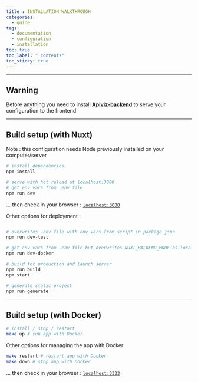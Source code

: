 ```yaml
---
title : INSTALLATION WALKTHROUGH
categories:
  - guide
tags:
  - documentation
  - configuration
  - installation
toc: true
toc_label: " contents"
toc_sticky: true
---
```



--------

## Warning

Before anything you need to install **[Apiviz-backend](https://github.com/co-demos/apiviz-backend)** to serve your configuration to the frontend.

-------

## Build setup (with Nuxt)

Note : this configuration needs Node previously installed on your computer/server

```bash
# install dependencies
npm install

# serve with hot reload at localhost:3000
# get env vars from .env file
npm run dev
```

... then check in your browser : [`localhost:3000`](localhost:3000)

Other options for deployment :

```bash

# overwrites .env file with env vars from script in package.json
npm run dev-test

# get env vars from .env file but overwrites NUXT_BACKEND_MODE as local backend served with Docker
npm run dev-docker

# build for production and launch server
npm run build
npm start

# generate static project
npm run generate
```

--------

## Build setup (with Docker)

```bash
# install / stop / restart
make up # run app with Docker
```

Other options for managing the app with Docker

```bash
make restart # restart app with Docker
make down # stop app with Docker
```

... then check in your browser : [`localhost:3333`](localhost:3333)

